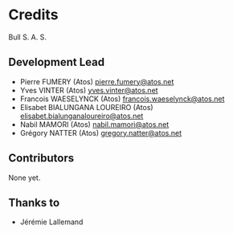 # Credits

Bull S. A. S.

## Development Lead

 * Pierre FUMERY (Atos) <pierre.fumery@atos.net>
 * Yves VINTER (Atos) <yves.vinter@atos.net>
 * Francois WAESELYNCK (Atos) <francois.waeselynck@atos.net>
 * Elisabet BIALUNGANA LOUREIRO (Atos) <elisabet.bialunganaloureiro@atos.net>
 * Nabil MAMORI (Atos) <nabil.mamori@atos.net>
 * Grégory NATTER (Atos) <gregory.natter@atos.net>

## Contributors

None yet.

## Thanks to

 * Jérémie Lallemand
